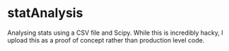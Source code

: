 # statAnalysis
Analysing stats using a CSV file and Scipy.
While this is incredibly hacky, I upload this as a proof of concept rather than production level code.
